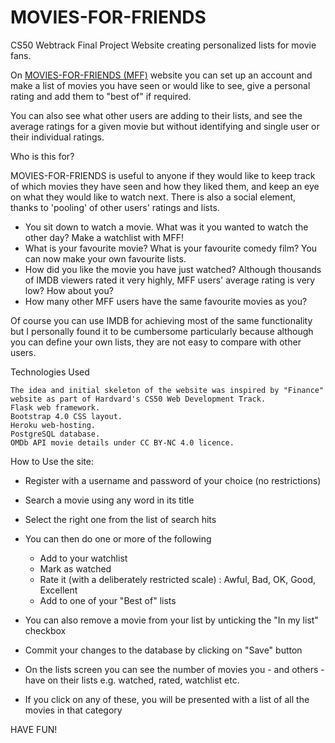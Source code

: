 # MOVIES-FOR-FRIENDS
CS50 Webtrack Final Project Website creating personalized lists for movie fans.

On [MOVIES-FOR-FRIENDS (MFF)](https://movies-for-friends.herokuapp.com) website you can set up an account and make a list of movies you have seen or would like to see, give a personal rating and add them to "best of" if required.

You can also see what other users are adding to their lists, and see the average ratings for a given movie but without identifying and single user or their individual ratings.

Who is this for?

MOVIES-FOR-FRIENDS is useful to anyone if they would like to keep track of which movies they have seen and how they liked them, and keep an eye on what they would like to watch next. There is also a social element, thanks to 'pooling' of other users' ratings and lists.

- You sit down to watch a movie. What was it you wanted to watch the other day? Make a watchlist with MFF!
- What is your favourite movie? What is your favourite comedy film? You can now make your own favourite lists.
- How did you like the movie you have just watched? Although thousands of IMDB viewers rated it very highly, MFF users' average rating is very low? How about you?
- How many other MFF users have the same favourite movies as you?

Of course you can use IMDB for achieving most of the same functionality but I personally found it to be cumbersome particularly because although you can define your own lists, they are not easy to compare with other users.

Technologies Used

    The idea and initial skeleton of the website was inspired by "Finance" website as part of Hardvard's CS50 Web Development Track.
    Flask web framework.
    Bootstrap 4.0 CSS layout.
    Heroku web-hosting.
    PostgreSQL database.
    OMDb API movie details under CC BY-NC 4.0 licence.

How to Use the site:

- Register with a username and password of your choice (no restrictions)
- Search a movie using any word in its title
- Select the right one from the list of search hits
- You can then do one or more of the following
    - Add to your watchlist
    - Mark as watched
    - Rate it (with a deliberately restricted scale) : Awful, Bad, OK, Good, Excellent
    - Add to one of your "Best of" lists

- You can also remove a movie from your list by unticking the "In my list" checkbox

- Commit your changes to the database by clicking on "Save" button

- On the lists screen you can see the number of movies you - and others - have on their lists e.g. watched, rated, watchlist etc.

- If you click on any of these, you will be presented with a list of all the movies in that category

HAVE FUN!